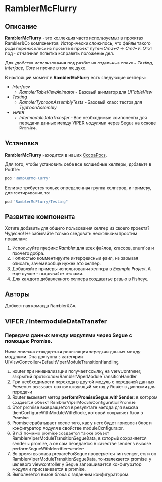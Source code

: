 # RamblerMcFlurry

## Описание

**RamblerMcFlurry** - это коллекция часто используемых в проектах Rambler&Co компонентов. Исторически сложилось, что файлы такого рода переносились из проекта в проект путем *Cmd+C => Cmd+V*. Этот под - отчаянная попытка исправить положение дел.

Для удобства использования под разбит на отдельные спеки - *Testing*, *Interface*, *Core* и прочие в том же духе.

В настоящий момент в **RamblerMcFlurry** есть следующие хелперы:

- *Interface*
    - *RamblerTableViewAnimator* - Базовый аниматор для *UITableView*
- *Testing*
    - *RamblerTyphoonAssemblyTests* - Базовый класс тестов для *TyphoonAssembly*
- *VIPER*
	- *IntermoduleDataTransfer* - Все необходимые компоненты для передачи данных между VIPER модулями через Segue на основе Promise.

## Установка

**RamblerMcFlurry** находится в наших [CocoaPods](https://gitlab.rambler.ru/groups/cocoapods).

Для того, чтобы установить себе все волшебные хелперы, добавьте в Podfile:

```ruby
pod "RamblerMcFlurry"
```

Если же требуется только определенная группа хелперов, к примеру, для тестирования, то:

```ruby
pod "RamblerMcFlurry/Testing"
```

## Развитие компонента

Хотите добавить для общего пользования хелпер из своего проекта? Чудесно! Не забывайте только следовать нескольким простым правилам:

1. Используйте префикс *Rambler* для всех файлов, классов, enum'ов и прочего добра.
2. Полностью комментируйте интерфейсный файл, не забывая описать, зачем вообще нужен это хелпер.
3. Добавляйте примеры использования хелпера в *Example Project*. А еще лучше - покрывайте тестами.
4. Для каждого добавленного хелпера создаватье ревью в Fisheye.

## Авторы

Доблестная команда Rambler&Co.


## VIPER / IntermoduleDataTransfer

### Передача данных между модулями через Segue с помощью Promise.

Ниже описана стандартная реализация передачи данных между модулями. Она доступна в категории UIViewController+DefaultViperModuleTransitionHandling. 

1. Router при инициализации получает ссылку на ViewController, закрытый протоколом RamblerViperModuleTransitionHandler
2. При необходимости перехода в другой модуль с передачей данных Presenter вызывает соответствующий метод у Router с данными для передачи
3. Router вызывает метод **performPromiseSegue:withSender:** в котором создается объект RamblerViperModuleConfigurationPromise
4. Этот promise возвращается в результате метода для вызова thenConfigureWithModuleWithBlock:, который сохраняет блок в Promise.
5. Promise срабатывает после того, как у него будет присвоен блок и конфигуратор модуля в свойстве moduleConfigurator.
6. В п.3 помимо promise создается также объект RamblerViperModuleTransitionSegueData, в который сохраняется sender и promise, а он сам передается в качестве sender в вызове performSegueWithIdentifier:sender:
7. Во время вызоыва prepareForSegue проверяется тип senger, если он RamblerViperModuleTransitionSegueData, то извлекается promise, у целевого viewcontroller у Segue запрашивается конфигуратор модуля и присваивается в promise.
8. Выполняется вызов блока с заданным конфигуратором.
